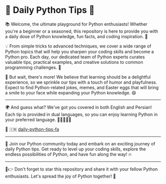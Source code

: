 # 🐍 Daily Python Tips 🚀

📚 Welcome, the ultimate playground for Python enthusiasts! Whether you're a beginner or a seasoned, this repository is here to provide you with a daily dose of Python knowledge, fun facts, and coding inspiration. 🌟

💡 From simple tricks to advanced techniques, we cover a wide range of Python topics that will help you sharpen your coding skills and become a Python pro. Each day, our dedicated team of Python experts curates valuable tips, practical examples, and creative solutions to common programming challenges. 💪

🎉 But wait, there's more! We believe that learning should be a delightful experience, so we sprinkle our tips with a touch of humor and playfulness. Expect to find Python-related jokes, memes, and Easter eggs that will bring a smile to your face while expanding your Python knowledge. 😄

---

🌍 And guess what? We've got you covered in both English and Persian! Each tip is provided in dual languages, so you can enjoy learning Python in your preferred language. 💬🇺🇸🇮🇷

🔗 🇮🇷 [daily-python-tips-fa](https://github.com/code-barg/daily-python-tips-fa)

---

🌟 Join our Python community today and embark on an exciting journey of daily Python tips. Get ready to level up your coding skills, explore the endless possibilities of Python, and have fun along the way! 🔥

---

🔗👉 Don't forget to star this repository and share it with your fellow Python enthusiasts. Let's spread the joy of Python together! 🌟
